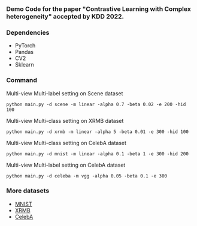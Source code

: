 ### Demo Code for the paper "Contrastive Learning with Complex heterogeneity" accepted by KDD 2022.

### Dependencies
* PyTorch
* Pandas
* CV2
* Sklearn


### Command
Multi-view Multi-label setting on Scene dataset 
```
python main.py -d scene -m linear -alpha 0.7 -beta 0.02 -e 200 -hid 100
```

Multi-view Multi-class setting on XRMB dataset
```
python main.py -d xrmb -m linear -alpha 5 -beta 0.01 -e 300 -hid 100
```

Multi-view Multi-class setting on CelebA dataset
```
python main.py -d mnist -m linear -alpha 0.1 -beta 1 -e 300 -hid 200
```

Multi-view Multi-label setting on CelebA dataset
```
python main.py -d celeba -m vgg -alpha 0.05 -beta 0.1 -e 300
```

### More datasets
* [MNIST](http://yann.lecun.com/exdb/mnist/)
* [XRMB](https://home.ttic.edu/~klivescu/XRMB_data/full/README)
* [CelebA](http://mmlab.ie.cuhk.edu.hk/projects/CelebA.html)

